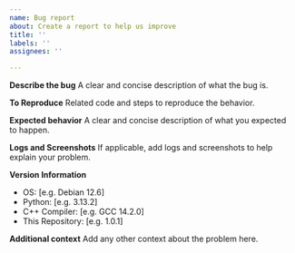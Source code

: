 ```yaml
---
name: Bug report
about: Create a report to help us improve
title: ''
labels: ''
assignees: ''

---
```


**Describe the bug**
A clear and concise description of what the bug is.

**To Reproduce**
Related code and steps to reproduce the behavior.

**Expected behavior**
A clear and concise description of what you expected to happen.

**Logs and Screenshots**
If applicable, add logs and screenshots to help explain your problem.

**Version Information**
 - OS: [e.g. Debian 12.6]
 - Python: [e.g. 3.13.2]
 - C++ Compiler: [e.g. GCC 14.2.0]
 - This Repository: [e.g. 1.0.1]

**Additional context**
Add any other context about the problem here.
